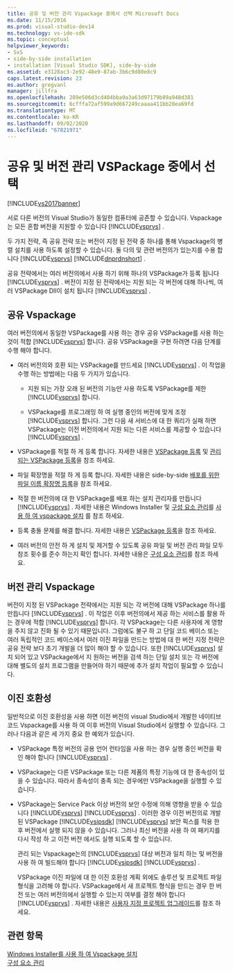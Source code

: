 ```yaml
---
title: 공유 및 버전 관리 Vspackage 중에서 선택 Microsoft Docs
ms.date: 11/15/2016
ms.prod: visual-studio-dev14
ms.technology: vs-ide-sdk
ms.topic: conceptual
helpviewer_keywords:
- SxS
- side-by-side installation
- installation [Visual Studio SDK], side-by-side
ms.assetid: e3128ac3-2e92-48e9-87ab-3b6c9d80e8c9
caps.latest.revision: 23
ms.author: gregvanl
manager: jillfra
ms.openlocfilehash: 289e506d3cd404bba9a3a63d97179b89a948d381
ms.sourcegitcommit: 6cfffa72af599a9d667249caaaa411bb28ea69fd
ms.translationtype: MT
ms.contentlocale: ko-KR
ms.lasthandoff: 09/02/2020
ms.locfileid: "67821971"
---
```

# <a name="choosing-between-shared-and-versioned-vspackages"></a>공유 및 버전 관리 VSPackage 중에서 선택
[!INCLUDE[vs2017banner](../includes/vs2017banner.md)]

서로 다른 버전의 Visual Studio가 동일한 컴퓨터에 공존할 수 있습니다. Vspackage는 모든 혼합 버전을 지원할 수 있습니다 [!INCLUDE[vsprvs](../includes/vsprvs-md.md)] .  
  
 두 가지 전략, 즉 공유 전략 또는 버전이 지정 된 전략 중 하나를 통해 Vspackage의 병렬 설치를 사용 하도록 설정할 수 있습니다. 둘 다의 및 관련 버전의가 있는지를 수용 합니다 [!INCLUDE[vsprvs](../includes/vsprvs-md.md)] [!INCLUDE[dnprdnshort](../includes/dnprdnshort-md.md)] .  
  
 공유 전략에서는 여러 버전의에서 사용 하기 위해 하나의 VSPackage가 등록 됩니다 [!INCLUDE[vsprvs](../includes/vsprvs-md.md)] . 버전이 지정 된 전략에서는 지원 되는 각 버전에 대해 하나씩, 여러 VSPackage Dll이 설치 됩니다 [!INCLUDE[vsprvs](../includes/vsprvs-md.md)] .  
  
## <a name="shared-vspackages"></a>공유 Vspackage  
 여러 버전의에서 동일한 VSPackage를 사용 하는 경우 공유 VSPackage를 사용 하는 것이 적합 [!INCLUDE[vsprvs](../includes/vsprvs-md.md)] 합니다. 공유 VSPackage을 구현 하려면 다음 단계를 수행 해야 합니다.  
  
- 여러 버전의와 호환 되는 VSPackage를 만드세요 [!INCLUDE[vsprvs](../includes/vsprvs-md.md)] . 이 작업을 수행 하는 방법에는 다음 두 가지가 있습니다.  
  
  - 지원 되는 가장 오래 된 버전의 기능만 사용 하도록 VSPackage를 제한 [!INCLUDE[vsprvs](../includes/vsprvs-md.md)] 합니다.  

  - VSPackage를 프로그래밍 하 여 실행 중인의 버전에 맞게 조정 [!INCLUDE[vsprvs](../includes/vsprvs-md.md)] 합니다. 그런 다음 새 서비스에 대 한 쿼리가 실패 하면 VSPackage는 이전 버전의에서 지원 되는 다른 서비스를 제공할 수 있습니다 [!INCLUDE[vsprvs](../includes/vsprvs-md.md)] .  
  
- VSPackage를 적절 하 게 등록 합니다. 자세한 내용은 [VSPackage 등록](../extensibility/internals/vspackage-registration.md) 및 [관리 되는 VSPackage 등록](https://msdn.microsoft.com/f69e0ea3-6a92-4639-8ca9-4c9c210e58a1)을 참조 하세요.  
  
- 파일 확장명을 적절 하 게 등록 합니다. 자세한 내용은 side-by-side [배포를 위한 파일 이름 확장명 등록](../extensibility/registering-file-name-extensions-for-side-by-side-deployments.md)을 참조 하세요.  
  
- 적절 한 버전의에 대 한 VSPackage를 배포 하는 설치 관리자를 만듭니다 [!INCLUDE[vsprvs](../includes/vsprvs-md.md)] . 자세한 내용은 Windows Installer 및 [구성 요소 관리](../extensibility/internals/component-management.md)를 [사용 하 여 vspackage 설치](../extensibility/internals/installing-vspackages-with-windows-installer.md) 를 참조 하세요.  
  
- 등록 충돌 문제를 해결 합니다. 자세한 내용은 [VSPackage 등록](../extensibility/internals/vspackage-registration.md)을 참조 하세요.  
  
- 여러 버전의 안전 하 게 설치 및 제거할 수 있도록 공유 파일 및 버전 관리 파일 모두 참조 횟수를 준수 하는지 확인 합니다. 자세한 내용은 [구성 요소 관리](../extensibility/internals/component-management.md)를 참조 하세요.  
  
## <a name="versioned-vspackages"></a>버전 관리 Vspackage  
 버전이 지정 된 VSPackage 전략에서는 지원 되는 각 버전에 대해 VSPackage 하나를 만듭니다 [!INCLUDE[vsprvs](../includes/vsprvs-md.md)] . 이 작업은 이후 버전의에서 제공 하는 서비스를 활용 하는 경우에 적합 [!INCLUDE[vsprvs](../includes/vsprvs-md.md)] 합니다. 각 VSPackage는 다른 사용자에 게 영향을 주지 않고 진화 될 수 있기 때문입니다. 그럼에도 불구 하 고 단일 코드 베이스 또는 여러 독립적인 코드 베이스에서 여러 이진 파일을 만드는 방법에 대 한 버전 지정 전략은 공유 전략 보다 초기 개발을 더 많이 해야 할 수 있습니다. 또한 [!INCLUDE[vsprvs](../includes/vsprvs-md.md)] 설치 되어 있고 VSPackage에서 지 원하는 버전을 검색 하는 단일 설치 또는 각 버전에 대해 별도의 설치 프로그램을 만들어야 하기 때문에 추가 설치 작업이 필요할 수 있습니다.  
  
## <a name="binary-compatibility"></a>이진 호환성  
 일반적으로 이진 호환성을 사용 하면 이전 버전의 visual Studio에서 개발한 네이티브 코드 Vspackage를 사용 하 여 이후 버전의 Visual Studio에서 실행할 수 있습니다. 그러나 다음과 같은 세 가지 중요 한 예외가 있습니다.  
  
- VSPackage 특정 버전의 공용 언어 런타임을 사용 하는 경우 실행 중인 버전을 확인 해야 합니다 [!INCLUDE[vsprvs](../includes/vsprvs-md.md)] .  
  
- VSPackage는 다른 VSPackage 또는 다른 제품의 특정 기능에 대 한 종속성이 있을 수 있습니다. 따라서 종속성이 충족 되는 경우에만 VSPackage을 실행할 수 있습니다.  
  
- VSPackage는 Service Pack 이상 버전의 보안 수정에 의해 영향을 받을 수 있습니다 [!INCLUDE[vsprvs](../includes/vsprvs-md.md)] [!INCLUDE[vsprvs](../includes/vsprvs-md.md)] . 이러한 경우 이전 버전의로 개발 된 VSPackage [!INCLUDE[vsipsdk](../includes/vsipsdk-md.md)] [!INCLUDE[vsprvs](../includes/vsprvs-md.md)] 보안 픽스를 적용 한 후 버전에서 실행 되지 않을 수 있습니다. 그러나 최신 버전을 사용 하 여 패키지를 다시 작성 하 고 이전 버전 에서도 실행 되도록 할 수 있습니다.  
  
  관리 되는 Vspackage는의 [!INCLUDE[vsprvs](../includes/vsprvs-md.md)] 대상 버전과 일치 하는 및 버전을 사용 하 여 빌드해야 합니다 [!INCLUDE[vsipsdk](../includes/vsipsdk-md.md)] [!INCLUDE[vsprvs](../includes/vsprvs-md.md)] .  
  
  VSPackage 이진 파일에 대 한 이진 호환성 계획 외에도 솔루션 및 프로젝트 파일 형식을 고려해 야 합니다. VSPackage에서 새 프로젝트 형식을 만드는 경우 한 버전 또는 여러 버전의에서 실행할 수 있는지 여부를 결정 해야 합니다 [!INCLUDE[vsprvs](../includes/vsprvs-md.md)] . 자세한 내용은 [사용자 지정 프로젝트 업그레이드](../misc/upgrading-custom-projects.md)를 참조 하세요.  
  
## <a name="see-also"></a>관련 항목  
 [Windows Installer를 사용 하 여 Vspackage 설치](../extensibility/internals/installing-vspackages-with-windows-installer.md)   
 [구성 요소 관리](../extensibility/internals/component-management.md)
